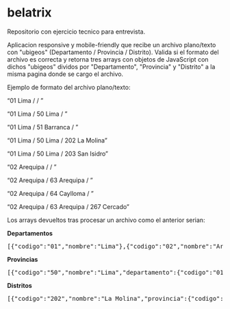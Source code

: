 # belatrix
Repositorio con ejercicio tecnico para entrevista.

Aplicacion responsive y mobile-friendly que recibe un archivo plano/texto con "ubigeos" (Departamento / Provincia / Distrito). Valida si el formato del archivo es correcta y retorna
tres arrays con objetos de JavaScript con dichos "ubigeos" dividos por "Departamento", "Provincia" y "Distrito" a la misma pagina donde se cargo el archivo.

Ejemplo de formato del archivo plano/texto:

“01 Lima /  / ”

“01 Lima / 50 Lima / ”

“01 Lima / 51 Barranca / ”

“01 Lima / 50 Lima / 202 La Molina”

“01 Lima / 50 Lima / 203 San Isidro”

“02 Arequipa /  / ”

“02 Arequipa / 63 Arequipa / ”

“02 Arequipa / 64 Caylloma / ”

“02 Arequipa / 63 Arequipa / 267 Cercado”


Los arrays devueltos tras procesar un archivo como el anterior serian:

<b>Departamentos</b>
<pre>[{"codigo":"01","nombre":"Lima"},{"codigo":"02","nombre":"Arequipa"}]</pre>
<b>Provincias</b>
<pre>[{"codigo":"50","nombre":"Lima","departamento":{"codigo":"01","nombre":"Lima"}},{"codigo":"51","nombre":"Barranca","departamento":{"codigo":"01","nombre":"Lima"}},{"codigo":"63","nombre":"Arequipa","departamento":{"codigo":"02","nombre":"Arequipa"}},{"codigo":"64","nombre":"Caylloma","departamento":{"codigo":"02","nombre":"Arequipa"}}]</pre>
<b>Distritos</b>
<pre>[{"codigo":"202","nombre":"La Molina","provincia":{"codigo":"50","nombre":"Lima","departamento":{"codigo":"01","nombre":"Lima"}}},{"codigo":"203","nombre":"San Isidro","provincia":{"codigo":"50","nombre":"Lima","departamento":{"codigo":"01","nombre":"Lima"}}},{"codigo":"267","nombre":"Cercado","provincia":{"codigo":"63","nombre":"Arequipa","departamento":{"codigo":"02","nombre":"Arequipa"}}}]</pre> 

